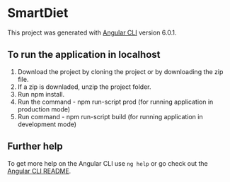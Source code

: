 # SmartDiet

This project was generated with [Angular CLI](https://github.com/angular/angular-cli) version 6.0.1.

## To run the application in localhost

1. Download the project by cloning the project or by downloading the zip file.
2. If a zip is downladed, unzip the project folder.
3. Run npm install.
4. Run the command - npm run-script prod (for running application in production mode)
5. Run command - npm run-script build (for running application in development mode)

## Further help

To get more help on the Angular CLI use `ng help` or go check out the [Angular CLI README](https://github.com/angular/angular-cli/blob/master/README.md).
